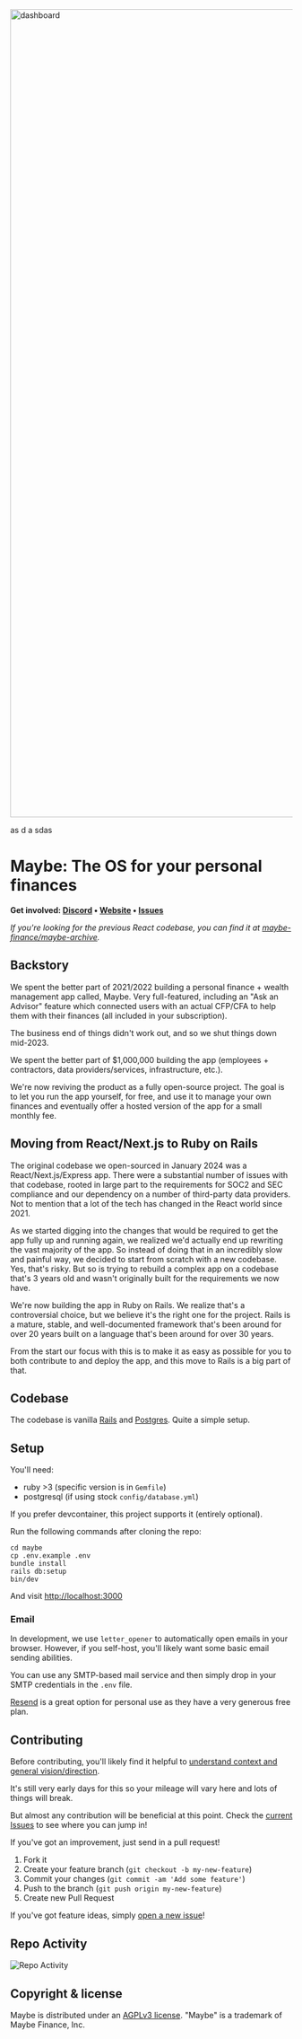 <img width="1440" alt="dashboard" src="https://github.com/maybe-finance/maybe/assets/35243/4910781f-4bea-4a3b-8fb6-21f314548c9d">



as
d
a
sdas

# Maybe: The OS for your personal finances

<b>Get involved: [Discord](https://link.maybe.co/discord) • [Website](https://maybe.co) • [Issues](https://github.com/maybe-finance/maybe/issues)</b>

_If you're looking for the previous React codebase, you can find it at [maybe-finance/maybe-archive](https://github.com/maybe-finance/maybe-archive)._

## Backstory

We spent the better part of 2021/2022 building a personal finance + wealth management app called, Maybe. Very full-featured, including an "Ask an Advisor" feature which connected users with an actual CFP/CFA to help them with their finances (all included in your subscription).

The business end of things didn't work out, and so we shut things down mid-2023.

We spent the better part of $1,000,000 building the app (employees + contractors, data providers/services, infrastructure, etc.).

We're now reviving the product as a fully open-source project. The goal is to let you run the app yourself, for free, and use it to manage your own finances and eventually offer a hosted version of the app for a small monthly fee.

## Moving from React/Next.js to Ruby on Rails

The original codebase we open-sourced in January 2024 was a React/Next.js/Express app. There were a substantial number of issues with that codebase, rooted in large part to the requirements for SOC2 and SEC compliance and our dependency on a number of third-party data providers. Not to mention that a lot of the tech has changed in the React world since 2021.

As we started digging into the changes that would be required to get the app fully up and running again, we realized we'd actually end up rewriting the vast majority of the app. So instead of doing that in an incredibly slow and painful way, we decided to start from scratch with a new codebase. Yes, that's risky. But so is trying to rebuild a complex app on a codebase that's 3 years old and wasn't originally built for the requirements we now have.

We're now building the app in Ruby on Rails. We realize that's a controversial choice, but we believe it's the right one for the project. Rails is a mature, stable, and well-documented framework that's been around for over 20 years built on a language that's been around for over 30 years.

From the start our focus with this is to make it as easy as possible for you to both contribute to and deploy the app, and this move to Rails is a big part of that.

## Codebase

The codebase is vanilla [Rails](https://rubyonrails.org/) and [Postgres](https://www.postgresql.org/). Quite a simple setup.

## Setup

You'll need:

- ruby >3 (specific version is in `Gemfile`)
- postgresql (if using stock `config/database.yml`)

If you prefer devcontainer, this project supports it (entirely optional).

Run the following commands after cloning the repo:

```shell
cd maybe
cp .env.example .env
bundle install
rails db:setup
bin/dev
```

And visit [http://localhost:3000](http://localhost:3000)

### Email

In development, we use `letter_opener` to automatically open emails in your browser. However, if you self-host, you'll likely want some basic email sending abilities.

You can use any SMTP-based mail service and then simply drop in your SMTP credentials in the `.env` file.

[Resend](https://resend.com) is a great option for personal use as they have a very generous free plan.

## Contributing

Before contributing, you'll likely find it helpful to [understand context and general vision/direction](https://github.com/maybe-finance/maybe/wiki).

It's still very early days for this so your mileage will vary here and lots of things will break.

But almost any contribution will be beneficial at this point. Check the [current Issues](https://github.com/maybe-finance/maybe/issues) to see where you can jump in!

If you've got an improvement, just send in a pull request!

1. Fork it
2. Create your feature branch (`git checkout -b my-new-feature`)
3. Commit your changes (`git commit -am 'Add some feature'`)
4. Push to the branch (`git push origin my-new-feature`)
5. Create new Pull Request

If you've got feature ideas, simply [open a new issue](https://github.com/maybe-finance/maybe/issues/new)!

## Repo Activity

![Repo Activity](https://repobeats.axiom.co/api/embed/7866c9790deba0baf63ca1688b209130b306ea4e.svg "Repobeats analytics image")

## Copyright & license

Maybe is distributed under an [AGPLv3 license](https://github.com/maybe-finance/maybe/blob/main/LICENSE). "Maybe" is a trademark of Maybe Finance, Inc.
